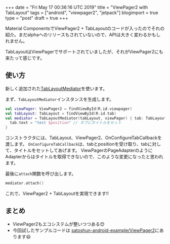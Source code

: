 +++
date = "Fri May 17 00:36:16 UTC 2019"
title = "ViewPager2 with TabLayout"
tags = ["android", "viewpager2", "jetpack"]
blogimport = true
type = "post"
draft = true
+++

Material ComponentsでViewPager2 + TabLayoutのコードが入ったのでそれの紹介。まだalphaへのリリースもされていないので、APIは大きく変わるかもしれません。

TabLayoutはViewPagerでサポートされていましたが、それがViewPager2にも来たって感じです。

## 使い方

新しく追加された[TabLayoutMediator](https://github.com/material-components/material-components-android/blob/67e4489293290853de83ef1b00205058ae25fa8e/lib/java/com/google/android/material/tabs/TabLayoutMediator.java)を使います。

まず、`TabLayoutMediator`インスタンスを生成します。

```kotlin
val viewPager: ViewPager2 = findViewById(R.id.viewpager)
val tabLayout: TabLayout = findViewById(R.id.tab)
val mediator = TabLayoutMediator(tabLayout, viewPager) { tab: TabLayout.Tab, position: Int ->
  tab.text = "test $position" // タブにタイトルをセット
}
```

コンストラクタには、TabLayout、ViewPager2、OnConfigureTabCallbackを渡します。
`OnConfigureTabCallback`は、tabとpositionを受け取り、tabに対して、タイトルをセットしてあげます。
ViewPagerのPageAdapterのようにAdapterからはタイトルを取得できないので、このような変更になったと思われます。

最後に`attach`関数を呼び出します。

```kotlin
mediator.attach()
```

これで、ViewPager2 + TabLayoutを実現できます!!

## まとめ

- ViewPager2もエコシステムが整いつつある😊
- 今回試したサンプルコードは [satoshun-android-example/ViewPager2](https://github.com/satoshun-android-example/ViewPager2)にあります😃

